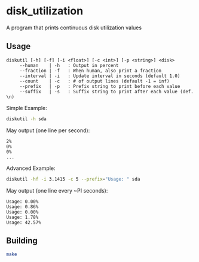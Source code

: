 # disk_utilization

A program that prints continuous disk utilization values

## Usage

```
diskutil [-h] [-f] [-i <float>] [-c <int>] [-p <string>] <disk>
	 --human    | -h   : Output in percent
	 --fraction | -f   : When human, also print a fraction
	 --interval | -i   : Update interval in seconds (default 1.0)
	 --count    | -c   : # of output lines (default -1 = inf)
	 --prefix   | -p   : Prefix string to print before each value
	 --suffix   | -s   : Suffix string to print after each value (def. \n)
```

Simple Example:
```sh
diskutil -h sda
```
May output (one line per second):
```
2%
0%
0%
...
```

Advanced Example:
```sh
diskutil -hf -i 3.1415 -c 5 --prefix="Usage: " sda
```
May output (one line every ~PI seconds):
```
Usage: 0.00%
Usage: 0.86%
Usage: 0.00%
Usage: 1.78%
Usage: 42.57%
```

## Building

```sh
make
```
